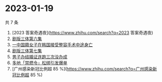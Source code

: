 # 2023-01-19

共 7 条

<!-- BEGIN -->
<!-- 最后更新时间 Thu Jan 19 2023 18:05:01 GMT+0800 (China Standard Time) -->

1. [2023 答案奇遇夜](https://www.zhihu.com/search?q=2023 答案奇遇夜)
1. [剧版三体第六集](https://www.zhihu.com/search?q=剧版三体第六集)
1. [一中国籍女子在韩国接受整容手术中途身亡](https://www.zhihu.com/search?q=一中国籍女子在韩国接受整容手术中途身亡)
1. [剧版三体第七集](https://www.zhihu.com/search?q=剧版三体第七集)
1. [男子办结婚证连跑三次没办成](https://www.zhihu.com/search?q=男子办结婚证连跑三次没办成)
1. [多地「禁燃令」松绑引发爆单](https://www.zhihu.com/search?q=多地「禁燃令」松绑引发爆单)
1. [广州感染新冠比例超 85 %](https://www.zhihu.com/search?q=广州感染新冠比例超
   85 %)

<!-- END -->
